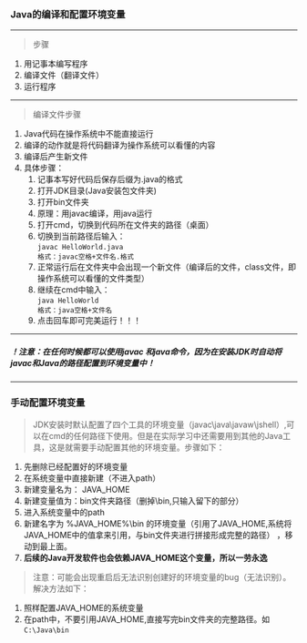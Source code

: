 ### Java的编译和配置环境变量
***
>步骤  

1. 用记事本编写程序
2. 编译文件（翻译文件）
3. 运行程序
***

>编译文件步骤  

1. Java代码在操作系统中不能直接运行
2. 编译的动作就是将代码翻译为操作系统可以看懂的内容
3. 编译后产生新文件
4. 具体步骤：
	1. 记事本写好代码后保存后缀为.java的格式
	2. 打开JDK目录(Java安装包文件夹)
	3. 打开bin文件夹
	4. 原理：用javac编译，用java运行
	5. 打开cmd，切换到代码所在文件夹的路径（桌面）
	6. 切换到当前路径后输入：  
	`javac HelloWorld.java`  
	`格式：javac空格+文件名.格式`
	7. 正常运行后在文件夹中会出现一个新文件（编译后的文件，class文件，即操作系统可以看懂的文件类型）
	8. 继续在cmd中输入：  
	`java HelloWorld`  
	`格式：java空格+文件名`
	9. 点击回车即可完美运行！！！
***
##### ！注意：在任何时候都可以使用javac 和java命令，因为在安装JDK时自动将javac和Java的路径配置到环境变量中！
***

### 手动配置环境变量
>JDK安装时默认配置了四个工具的环境变量（javac\java\javaw\jshell）,可以在cmd的任何路径下使用。但是在实际学习中还需要用到其他的Java工具，这是就需要手动配置其他的环境变量。步骤如下：  

1. 先删除已经配置好的环境变量
2. 在系统变量中直接新建（不进入path）
3. 新建变量名为： JAVA_HOME
4. 新建变量值为：bin文件夹路径（删掉\bin,只输入留下的部分）
5. 进入系统变量中的path
6. 新建名字为 %JAVA_HOME%\bin 的环境变量（引用了JAVA_HOME,系统将JAVA_HOME中的值拿来引用，与bin文件夹进行拼接形成完整的路径） ，移动到最上面。  
7. **后续的Java开发软件也会依赖JAVA_HOME这个变量，所以一劳永逸**

>注意：可能会出现重启后无法识别创建好的环境变量的bug（无法识别）。解决方法如下：  

1. 照样配置JAVA_HOME的系统变量
2. 在path中，不要引用JAVA_HOME,直接写完bin文件夹的完整路径。如`C:\Java\bin`

